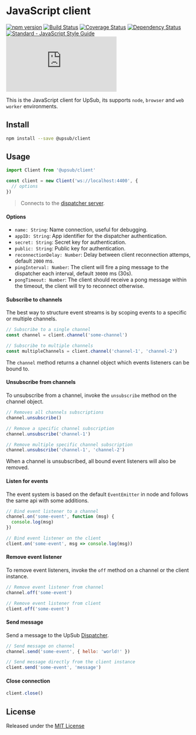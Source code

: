 # JavaScript client

[![npm version](https://img.shields.io/npm/v/@upsub/client.svg)](https://www.npmjs.com/package/@upsub/client)
[![Build Status](https://travis-ci.org/upsub/client-js.svg?branch=master)](https://travis-ci.org/upsub/client-js)
[![Coverage Status](https://coveralls.io/repos/github/upsub/client-js/badge.svg?branch=master)](https://coveralls.io/github/upsub/client-js?branch=master)
[![Dependency Status](https://david-dm.org/upsub/client.svg)](https://david-dm.org/upsub/client-js)
[![Standard - JavaScript Style Guide](https://img.shields.io/badge/code%20style-standard-brightgreen.svg)](http://standardjs.com/)
[![gzip size](http://img.badgesize.io/https://unpkg.com/@upsub/client/dist/client.min.js?compression=gzip)](https://unpkg.com/@upsub/client/dist/client.min.js)

This is the JavaScript client for UpSub, its supports `node`, `browser` and `web worker` environments.

## Install
```sh
npm install --save @upsub/client
```

## Usage
```js
import Client from '@upsub/client'

const client = new Client('ws://localhost:4400', {
  // options
})
```
> Connects to the [dispatcher server](https://github.com/upsub/dispatcher).

#### Options
- `name: String`: Name connection, useful for debugging.
- `appID: String`: App identifier for the dispatcher authentication.
- `secret: String`: Secret key for authentication.
- `public: String`: Public key for authentication.
- `reconnectionDelay: Number`: Delay between client reconnection attemps, default `2000` ms.  
- `pingInterval: Number`: The client will fire a ping message to the dispatcher each interval, default `30000` ms (30s).
- `pongTimeout: Number`: The client should receive a pong message within the timeout, the client will try to reconnect otherwise.

#### Subscribe to channels
The best way to structure event streams is by scoping events to a specific or multiple channels.
```js
// Subscribe to a single channel
const channel = client.channel('some-channel')

// Subscribe to multiple channels
const multipleChannels = client.channel('channel-1', 'channel-2')
```
The `channel` method returns a channel object which events listeners can be
bound to.

#### Unsubscribe from channels
To unsubscribe from a channel, invoke the `unsubscribe` method on the channel object.
```js
// Removes all channels subscriptions
channel.unsubscribe()

// Remove a specific channel subscription
channel.unsubscribe('channel-1')

// Remove multiple specific channel subscription
channel.unsubscribe('channel-1', 'channel-2')
```
When a channel is unsubscribed, all bound event listeners will also be removed.

#### Listen for events
The event system is based on the default `EventEmitter` in node and follows
the same api with some additions.
```js
// Bind event listener to a channel
channel.on('some-event', function (msg) {
  console.log(msg)
})

// Bind event listener on the client
client.on('some-event', msg => console.log(msg))
```

#### Remove event listener
To remove event listeners, invoke the `off` method on a channel or the client instance.
```js
// Remove event listener from channel
channel.off('some-event')

// Remove event listener from client
client.off('some-event')
```

#### Send message
Send a message to the UpSub [Dispatcher](https://github.com/upsub/dispatcher).
```js
// Send message on channel
channel.send('some-event', { hello: 'world!' })

// Send message directly from the client instance
client.send('some-event', 'message')
```

#### Close connection
```js
client.close()
```

## License
Released under the [MIT License](https://github.com/upsub/client-js/blob/master/LICENSE)
